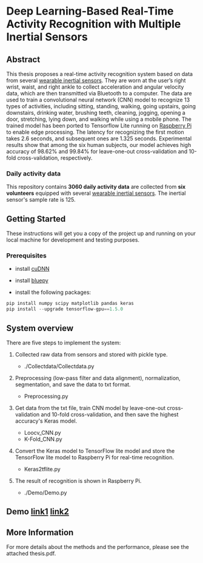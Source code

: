 # Deep Learning-Based Real-Time Activity Recognition with Multiple Inertial Sensors

## Abstract
This thesis proposes a real-time activity recognition system based on data from several [wearable inertial sensors](https://epl.tw/ecomini/). They are worn at the user’s right wrist, waist, and right ankle to collect acceleration and angular velocity data, which are then transmitted via Bluetooth to a computer. The data are used to train a convolutional neural network (CNN) model to recognize 13 types of activities, including sitting, standing, walking, going upstairs, going downstairs, drinking water, brushing teeth, cleaning, jogging, opening a door, stretching, lying down, and walking while using a mobile phone. The trained model has been ported to Tensorflow Lite running on [Raspberry Pi](https://www.raspberrypi.org/products/raspberry-pi-3-model-b-plus/) to enable edge processing. The latency for recognizing the first motion takes 2.6 seconds, and subsequent ones are 1.325 seconds. Experimental results show that among the six human subjects, our model achieves high accuracy of 98.62% and 99.84% for leave-one-out cross-validation and 10-fold cross-validation, respectively.

### Daily activity data
This repository contains **3060 daily activity data** are collected from **six volunteers** equipped with several [wearable inertial sensors](https://epl.tw/ecomini/). The inertial sensor's sample rate is 125.

## Getting Started
These instructions will get you a copy of the project up and running on your local machine for development and testing purposes.

### Prerequisites

- install [cuDNN](https://docs.nvidia.com/deeplearning/sdk/cudnn-install/index.html)

- install [bluepy](https://github.com/IanHarvey/bluepy)

- install the following packages:

```javascript
pip install numpy scipy matplotlib pandas keras
pip install --upgrade tensorflow-gpu==1.5.0
```


## System overview
There are five steps to implement the system:

1. Collected raw data from sensors and stored with pickle type.
    - ./Collectdata/Collectdata.py
    
2. Preprocessing (low-pass filter and data alignment), normalization, segmentation, and save the data to txt format.
    - Preprocessing.py
    
3. Get data from the txt file, train CNN model by leave-one-out cross-validation and 10-fold cross-validation, and then save the highest accuracy's Keras model.
    - Loocv_CNN.py
    - K-Fold_CNN.py
    
4. Convert the Keras model to TensorFlow lite model and store the TensorFlow lite model to Raspberry Pi for real-time recognition.
    - Keras2tflite.py
    
5.  The result of recognition is shown in Raspberry Pi.
    - ./Demo/Demo.py


## Demo [link1](https://www.youtube.com/watch?v=coPhCzglX8w) [link2](https://www.youtube.com/watch?v=xjqU5sxhCuw)


## More Information
For more details about the methods and the performance, please see the attached thesis.pdf.
